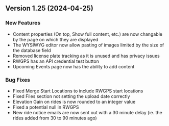  ## Version 1.25 (2024-04-25)

 ### New Features
 - Content properties (On top, Show full content, etc.) are now changable by the page on which they are displayed
 - The WYSIWYG editor now allow pasting of images limited by the size of the database field
 - Removed license plate tracking as it is unused and has privacy issues
 - RWGPS has an API credential test button
 - Upcoming Events page now has the ability to add content

 ### Bug Fixes
 - Fixed Merge Start Locations to include RWGPS start locations
 - Fixed Files section not setting the upload date correctly
 - Elevation Gain on rides is now rounded to an integer value
 - Fixed a potential null in RWGPS
 - New ride notice emails are now sent out with a 30 minute delay (ie. the rides added from 30 to 90 minutes ago)
